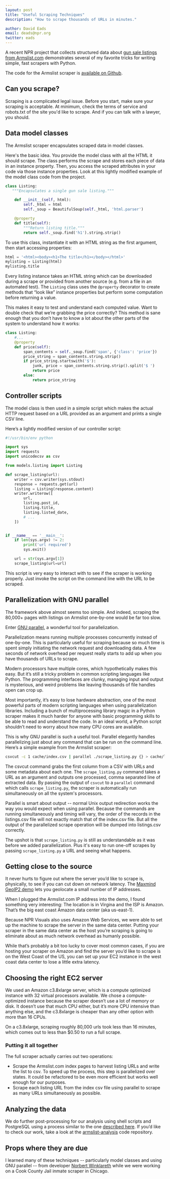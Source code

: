```yaml
---
layout: post
title: "Useful Scraping Techniques"
description: "How to scrape thousands of URLs in minutes."

author: David Eads
email: deads@npr.org
twitter: eads
---
```


A recent NPR project that collects structured data about [gun sale listings from Armslist.com](http://www.npr.org/sections/alltechconsidered/2016/06/17/482483537/semiautomatic-weapons-without-a-background-check-can-be-just-a-click-away) demonstrates several of my favorite tricks for writing simple, fast scrapers with Python.

The code for the Armslist scraper is [available on Github](https://github.com/nprapps/armslist-scraper).

## Can you scrape?

Scraping is a complicated legal issue. Before you start, make sure your scraping is acceptable. At minimum, check the terms of service and robots.txt of the site you'd like to scrape. And if you can talk with a lawyer, you should.

## Data model classes

The Armslist scraper encapsulates scraped data in model classes.

Here's the basic idea. You provide the model class with all the HTML it should scrape. The class performs the scrape and stores each piece of data in an instance property. Then, you access the scraped attributes in your code via those instance properties. Look at this lightly modified example of the model class code from the project.

```python
class Listing:
   """Encapsulates a single gun sale listing."""

    def __init__(self, html):
        self._html = html
        self._soup = BeautifulSoup(self._html, 'html.parser')

    @property
    def title(self):
        """Return listing title."""
        return self._soup.find('h1').string.strip()
```

To use this class, instantiate it with an HTML string as the first argument, then start accessing properties:

```python
html = '<html><body><h1>The title</h1></body></html>'
mylisting = Listing(html)
mylisting.title
```

Every listing instance takes an HTML string which can be downloaded during a scrape or provided from another source (e.g. from a file in an automated test). The `Listing` class uses the `@property` decorator to create methods that “look like” instance properties but perform some computation before returning a value.

This makes it easy to test and understand each computed value. Want to double check that we’re grabbing the price correctly? This method is sane enough that you don’t have to know a lot about the other parts of the system to understand how it works:

```python
class Listing:
    #...
    @property
    def price(self):
        span_contents = self._soup.find('span', {'class': 'price'})
        price_string = span_contents.string.strip()
        if price_string.startswith('$'):
            junk, price = span_contents.string.strip().split('$ ')
            return price
        else:
            return price_string
```

## Controller scripts

The model class is then used in a simple script which makes the actual HTTP request based on a URL provided as an argument and prints a single CSV line.

Here’s a lightly modified version of our controller script:

```python
#!/usr/bin/env python

import sys
import requests
import unicodecsv as csv

from models.listing import Listing

def scrape_listing(url):
    writer = csv.writer(sys.stdout)
    response = requests.get(url)
    listing = Listing(response.content)
    writer.writerow([
        url,
        listing.post_id,
        listing.title,
        listing.listed_date,
        # ...
    ])


if __name__ == '__main__':
    if len(sys.argv) != 2:
        print('url required')
        sys.exit()

    url = str(sys.argv[1])
    scrape_listing(url=url)
```

This script is very easy to interact with to see if the scraper is working properly. Just invoke the script on the command line with the URL to be scraped.

## Parallelization with GNU parallel

The framework above almost seems too simple. And indeed, scraping the 80,000+ pages with listings on Armslist one-by-one would be far too slow.

Enter [GNU parallel](http://www.gnu.org/software/parallel/), a wonderful tool for parallelization.

Parallelization means running multiple processes concurrently instead of one-by-one. This is particularly useful for scraping because so much time is spent simply initiating the network request and downloading data. A few seconds of network overhead per request really starts to add up when you have thousands of URLs to scrape. 

Modern processors have multiple cores, which hypothetically makes this easy. But it’s still a tricky problem in common scripting languages like Python. The programming interfaces are clunky, managing input and output is mysterious, and weird problems like leaving thousands of file handles open can crop up.

Most importantly, it’s easy to lose hardware abstraction, one of the most powerful parts of modern scripting languages when using parallelization libraries. Including a bunch of multiprocessing library magic in a Python scraper makes it much harder for anyone with basic programming skills to be able to read and understand the code. In an ideal world, a Python script shouldn’t need to worry about how many CPU cores are available. 
 
This is why GNU parallel is such a useful tool. Parallel elegantly handles parallelizing just about any command that can be run on the command line. Here’s a simple example from the Armslist scraper: 

```bash
csvcut -c 1 cache/index.csv | parallel ./scrape_listing.py {} > cache/listings.csv
```

The csvcut command grabs the first column from a CSV with URLs and some metadata about each one. The `scrape_listing.py` command takes a URL as an argument and outputs one processed, comma separated line of extracted data. By passing the output of `csvcut` to a `parallel` command which calls `scrape_listing.py`, the scraper is automatically run simultaneously on all the system's processors. 

Parallel is smart about output -- normal Unix output redirection works the way you would expect when using parallel.  Because the commands are running simultaneously and timing will vary, the order of the records in the listings.csv file will not exactly match that of the index.csv file. But all the output of the parallelized scrape operation will be dumped into listings.csv correctly.

The upshot is that `scrape_listing.py` is still as understandable as it was before we added parallelization. Plus it's easy to run one-off scrapes by passing `scrape_listing.py` a URL and seeing what happens. 

## Getting close to the source

It never hurts to figure out where the server you’d like to scrape is, physically, to see if you can cut down on network latency. The [Maxmind GeoIP2 demo](https://www.maxmind.com/en/geoip-demo) lets you geolocate a small number of IP addresses. 

When I plugged the Armslist.com IP address into the demo, I found something very interesting: The location is in Virgina and the ISP is Amazon. That’s the big east coast Amazon data center (aka us-east-1).

Because NPR Visuals also uses Amazon Web Services, we were able to set up the machine to scrape the server in the same data center. Putting your scraper in the same data center as the host you’re scraping is going to eliminate about as much network overhead as humanly possible. 

While that’s probably a bit too lucky to cover most common cases, if you are hosting your scraper on Amazon and find the server you’d like to scrape is on the West Coast of the US, you can set up your EC2 instance in the west coast data center to lose a little extra latency.

## Choosing the right EC2 server

We used an Amazon c3.8xlarge server, which is a compute optimized instance with 32 virtual processors available. We chose a compute-optimized instance because the scraper doesn’t use a lot of memory or disk. It doesn’t use that much CPU either, but it’s more CPU intensive than anything else, and the c3.8xlarge is cheaper than any other option with more than 16 CPUs. 

On a c3.8xlarge, scraping roughly 80,000 urls took less than 16 minutes, which comes out to less than $0.50 to run a full scrape.

### Putting it all together

The full scraper actually carries out two operations:

* Scrape the Armslist.com index pages to harvest listing URLs and write the list to csv. To speed up the process, this step is parallelized over states. It could be refactored to be even more efficient but works well enough for our purposes.
* Scrape each listing URL from the index csv file using parallel to scrape as many URLs simultaneously as possible.

## Analyzing the data

We do further post-processing for our analysis using shell scripts and PostgreSQL using a process similar to the one [described here](http://blog.apps.npr.org/2014/09/02/reusable-data-processing.html). If you’d like to check our work, take a look at the [armslist-analysis](https://github.com/nprapps/armslist-analysis) code repository.

## Props where they are due

I learned many of these techniques -- particularly model classes and using GNU parallel -- from developer [Norbert Winklareth](https://www.linkedin.com/in/norbertwinklareth) while we were working on a Cook County Jail inmate scraper in Chicago.
